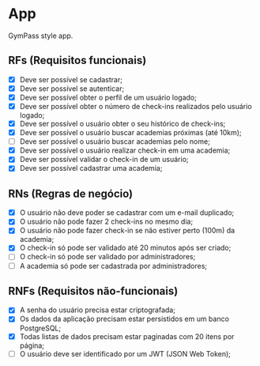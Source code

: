 # App

GymPass style app.

## RFs (Requisitos funcionais)

- [x] Deve ser possível se cadastrar;
- [x] Deve ser possível se autenticar;
- [x] Deve ser possível obter o perfil de um usuário logado;
- [x] Deve ser possível obter o número de check-ins realizados pelo usuário logado;
- [x] Deve ser possível o usuário obter o seu histórico de check-ins;
- [x] Deve ser possível o usuário buscar academias próximas (até 10km);
- [ ] Deve ser possível o usuário buscar academias pelo nome;
- [x] Deve ser possível o usuário realizar check-in em uma academia;
- [x] Deve ser possível validar o check-in de um usuário;
- [x] Deve ser possível cadastrar uma academia;

## RNs (Regras de negócio)

- [x] O usuário não deve poder se cadastrar com um e-mail duplicado;
- [x] O usuário não pode fazer 2 check-ins no mesmo dia;
- [x] O usuário não pode fazer check-in se não estiver perto (100m) da academia;
- [x] O check-in só pode ser validado até 20 minutos após ser criado;
- [ ] O check-in só pode ser validado por administradores;
- [ ] A academia só pode ser cadastrada por administradores;

## RNFs (Requisitos não-funcionais)

- [x] A senha do usuário precisa estar criptografada;
- [x] Os dados da aplicação precisam estar persistidos em um banco PostgreSQL;
- [x] Todas listas de dados precisam estar paginadas com 20 itens por página;
- [ ] O usuário deve ser identificado por um JWT (JSON Web Token);